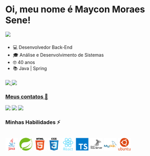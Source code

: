 # Oi, meu nome é Maycon Moraes Sene!

<img height="150em" src="https://avatars.githubusercontent.com/u/25755934?s=400&u=dcd652ff945051a5d48a62e6100801fb06a0cfeb&v=4">

####
- 💻 Desenvolvedor Back-End 
- 🎓 Análise e Desenvolvimento de Sistemas
- 🤓 40 anos  
- 📚 Java | Spring
###
  <a href="https://github.com/mayconsene">
  <img height="150em" src="https://github-readme-stats.vercel.app/api?username=mayconsene&show_icons=true&theme=black&include_all_commits=true&count_private=true">
  <img height="150em" src="https://github-readme-stats.vercel.app/api/top-langs/?username=mayconsene&layout=compact&langs_count=7&theme=black">
</div>
  
 ### Meus contatos 📱
  
  <div> 
    <a href="https://www.linkedin.com/in/mayconmoraessene/" target="_blank">
    <img src="https://img.shields.io/badge/-LinkedIn-%230077B5?style=for-the-badge&logo=linkedin&logoColor=white" target="_blank"></a> 
    <a href="https://instagram.com/maycon.cleo/" target="_blank">
    <img src="https://img.shields.io/badge/-Instagram-%23E4405F?style=for-the-badge&logo=instagram&logoColor=white" target="_blank"></a>
    <a href = "mailto:mayconmoraessene@gmail.com">
    <img src="https://img.shields.io/badge/-Gmail-%23333?style=for-the-badge&logo=gmail&logoColor=white" target="_blank"></a>
  </div> 
  
  ###
 ### Minhas Habilidades ⚡
  
<div style="display: inline_block"><br>
  
  <img align="center" alt="Maycon-Java" height="40" width="40" src="https://raw.githubusercontent.com/devicons/devicon/1119b9f84c0290e0f0b38982099a2bd027a48bf1/icons/java/java-original-wordmark.svg">
  <img align="center" alt="Maycon-Spring" height="40" width="40" src="https://raw.githubusercontent.com/devicons/devicon/1119b9f84c0290e0f0b38982099a2bd027a48bf1/icons/spring/spring-original.svg">
  <img align="center" alt="Maycon-HTML" height="40" width="40" src="https://raw.githubusercontent.com/devicons/devicon/1119b9f84c0290e0f0b38982099a2bd027a48bf1/icons/html5/html5-original-wordmark.svg">
  <img align="center" alt="Maycon-CSS" height="40" width="40" src="https://raw.githubusercontent.com/devicons/devicon/1119b9f84c0290e0f0b38982099a2bd027a48bf1/icons/css3/css3-original-wordmark.svg">
  <img align="center" alt="Maycon-React" height="40" width="40" src="https://raw.githubusercontent.com/devicons/devicon/1119b9f84c0290e0f0b38982099a2bd027a48bf1/icons/react/react-original-wordmark.svg">
  <img align="center" alt="Maycon-TypeScript" height="40" width="40" src="https://raw.githubusercontent.com/devicons/devicon/1119b9f84c0290e0f0b38982099a2bd027a48bf1/icons/typescript/typescript-original.svg">
  <img align="center" alt="Maycon-SQL" height="40" width="40" src="https://raw.githubusercontent.com/devicons/devicon/1119b9f84c0290e0f0b38982099a2bd027a48bf1/icons/microsoftsqlserver/microsoftsqlserver-plain-wordmark.svg">
  <img align="center" alt="Maycon-MySQL" height="40" width="40" src="https://raw.githubusercontent.com/devicons/devicon/1119b9f84c0290e0f0b38982099a2bd027a48bf1/icons/mysql/mysql-original-wordmark.svg">
  <img align="center" alt="Maycon-Ubuntu" height="40" width="40" src="https://raw.githubusercontent.com/devicons/devicon/1119b9f84c0290e0f0b38982099a2bd027a48bf1/icons/ubuntu/ubuntu-plain-wordmark.svg">
  
  
   
</div>
